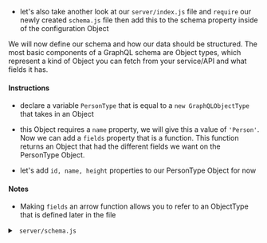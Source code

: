 - let's also take another look at our `server/index.js` file and `require` our newly created `schema.js` file then add this to the schema property inside of the configuration Object  


We will now define our schema and how our data should be structured. The most basic components of a GraphQL schema are Object types, which represent a kind of Object you can fetch from your service/API and what fields it has.

#### Instructions  

- declare a variable `PersonType` that is equal to a `new GraphQLObjectType` that takes in an Object  

- this Object requires a `name` property, we will give this a value of `'Person'`. Now we can add a `fields` property that is a function. This function returns an Object that had the different fields we want on the PersonType Object.  

- let's add `id, name, height` properties to our PersonType Object for now  

#### Notes  

- Making `fields` an arrow function allows you to refer to an ObjectType that is defined later in the file  

<details>
<summary><code> server/schema.js </code></summary>

```js
// server/schema.js
// ...
const PersonType = new GraphQLObjectType({
  name: 'Person',
  fields: () => {
    return {
      id: { type: GraphQLInt },
      name: { type: GraphQLString },
      height: { type: GraphQLInt }
    }
  }
})
```

</details>